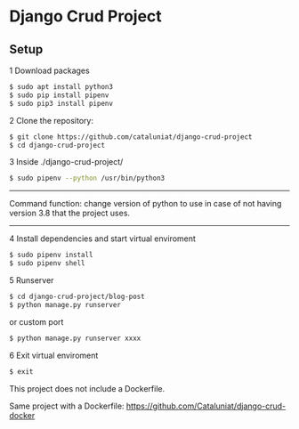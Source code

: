 
# Django Crud Project

## Setup

1 Download packages
```sh 
$ sudo apt install python3
$ sudo pip install pipenv
$ sudo pip3 install pipenv
```

2 Clone the repository:
```sh 
$ git clone https://github.com/cataluniat/django-crud-project
$ cd django-crud-project
```
3 Inside ./django-crud-project/

```sh 
$ sudo pipenv --python /usr/bin/python3
```
*******
Command function: change version of python to use in case of not having version 3.8 that the project uses.
******* 
4 Install dependencies and start virtual enviroment
```sh
$ sudo pipenv install
$ sudo pipenv shell
```
5 Runserver
```sh 
$ cd django-crud-project/blog-post
$ python manage.py runserver  
```
or custom port
```sh 
$ python manage.py runserver xxxx
```
6 Exit virtual enviroment 
```sh 
$ exit
```

This project does not include a Dockerfile.

Same project with a Dockerfile:
https://github.com/Cataluniat/django-crud-docker
